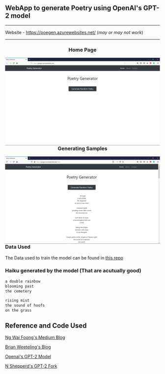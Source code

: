 ## WebApp to generate Poetry using OpenAI's GPT-2 model

---

Website - https://poegen.azurewebsites.net/ (*may or may not work*)

---

<h3 align = "center">Home Page</h3>

<img align="left" src="Images/Home.png">

---

<h3 align = "center">Generating Samples</h3>

<img align="left" src="Images/Prediction.png">

---


<h3> Data Used</h3>


The Data used to train the model can be found in [this repo](https://github.com/docmarionum1/haikurnn/)



### Haiku generated by the model (That are acutually good)

```
a double rainbow
blooming past
the cemetery
```
```
rising mist
the sound of hoofs
on the grass
```



## Reference and Code Used
[Ng Wai Foong's Medium Blog](https://medium.com/@ngwaifoong92/beginners-guide-to-retrain-gpt-2-117m-to-generate-custom-text-content-8bb5363d8b7f)

[Brian Weeteling's Blog](https://www.brianweet.com/2019/06/16/write-ai-gpt-2-haiku.html)

[Openai's GPT-2 Model](https://github.com/openai/gpt-2)

[N Shepperd's GPT-2 Fork](https://github.com/nshepperd/gpt-2)
